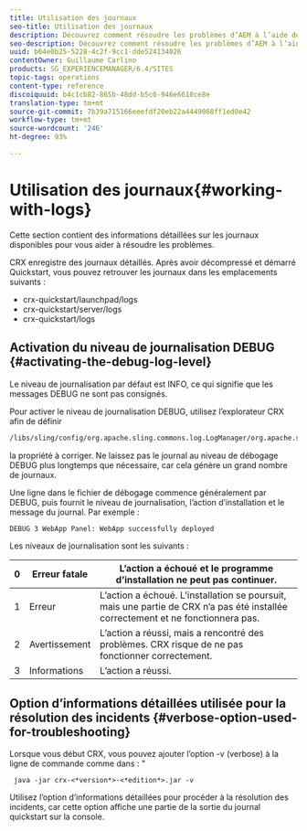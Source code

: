 ```yaml
---
title: Utilisation des journaux
seo-title: Utilisation des journaux
description: Découvrez comment résoudre les problèmes d’AEM à l’aide des journaux.
seo-description: Découvrez comment résoudre les problèmes d’AEM à l’aide des journaux.
uuid: b64e0b25-5228-4c2f-9cc1-dde524134026
contentOwner: Guillaume Carlino
products: SG_EXPERIENCEMANAGER/6.4/SITES
topic-tags: operations
content-type: reference
discoiquuid: b4c1cb82-865b-48dd-b5c0-946e6610ce8e
translation-type: tm+mt
source-git-commit: 7b39a715166eeefdf20eb22a4449068ff1ed0e42
workflow-type: tm+mt
source-wordcount: '246'
ht-degree: 93%

---
```



# Utilisation des journaux{#working-with-logs}

Cette section contient des informations détaillées sur les journaux disponibles pour vous aider à résoudre les problèmes.

CRX enregistre des journaux détaillés. Après avoir décompressé et démarré Quickstart, vous pouvez retrouver les journaux dans les emplacements suivants :

* crx-quickstart/launchpad/logs
* crx-quickstart/server/logs
* crx-quickstart/logs

## Activation du niveau de journalisation DEBUG {#activating-the-debug-log-level}

Le niveau de journalisation par défaut est INFO, ce qui signifie que les messages DEBUG ne sont pas consignés.

Pour activer le niveau de journalisation DEBUG, utilisez l’explorateur CRX afin de définir

```xml
/libs/sling/config/org.apache.sling.commons.log.LogManager/org.apache.sling.commons.log.level
```

la propriété à corriger. Ne laissez pas le journal au niveau de débogage DEBUG plus longtemps que nécessaire, car cela génère un grand nombre de journaux.

Une ligne dans le fichier de débogage commence généralement par DEBUG, puis fournit le niveau de journalisation, l’action d’installation et le message du journal. Par exemple :

```xml
DEBUG 3 WebApp Panel: WebApp successfully deployed
```

Les niveaux de journalisation sont les suivants :

| 0 | Erreur fatale | L’action a échoué et le programme d’installation ne peut pas continuer. |
|---|---|---|
| 1 | Erreur | L’action a échoué. L’installation se poursuit, mais une partie de CRX n’a pas été installée correctement et ne fonctionnera pas. |
| 2 | Avertissement | L’action a réussi, mais a rencontré des problèmes. CRX risque de ne pas fonctionner correctement. |
| 3 | Informations | L’action a réussi. |

## Option d’informations détaillées utilisée pour la résolution des incidents {#verbose-option-used-for-troubleshooting}

Lorsque vous début CRX, vous pouvez ajouter l’option -v (verbose) à la ligne de commande comme dans : &quot;

` java -jar crx-<*version*>-<*edition*>.jar -v`

Utilisez l’option d’informations détaillées pour procéder à la résolution des incidents, car cette option affiche une partie de la sortie du journal quickstart sur la console.
